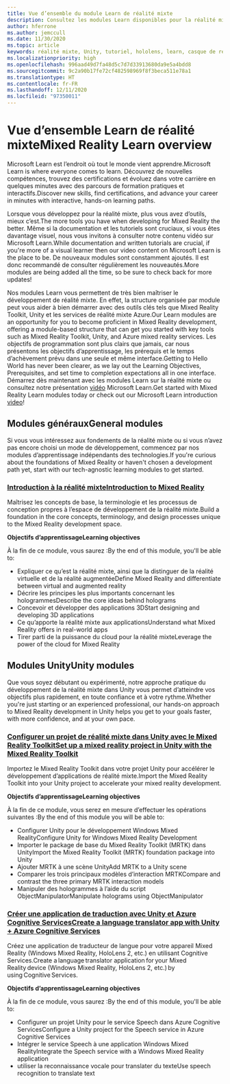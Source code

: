 ```yaml
---
title: Vue d’ensemble du module Learn de réalité mixte
description: Consultez les modules Learn disponibles pour la réalité mixte.
author: hferrone
ms.author: jemccull
ms.date: 11/30/2020
ms.topic: article
keywords: réalité mixte, Unity, tutoriel, hololens, learn, casque de réalité mixte, casque windows mixed reality, casque de réalité virtuelle, qu’est-ce que la réalité virtuelle, qu’est-ce que la réalité augmentée, MRTK, mixed reality toolkit, traduction linguistique, Azure, Azure Cognitive Services, Microsoft Learn
ms.localizationpriority: high
ms.openlocfilehash: 996aad49d7fa48d5c7d7d33913680da9e5a4bdd8
ms.sourcegitcommit: 9c2a90b17fe72cf482598969f8f3beca511e78a1
ms.translationtype: HT
ms.contentlocale: fr-FR
ms.lasthandoff: 12/11/2020
ms.locfileid: "97350011"
---
```

# <a name="mixed-reality-learn-overview"></a><span data-ttu-id="10184-104">Vue d’ensemble Learn de réalité mixte</span><span class="sxs-lookup"><span data-stu-id="10184-104">Mixed Reality Learn overview</span></span>

<span data-ttu-id="10184-105">Microsoft Learn est l’endroit où tout le monde vient apprendre.</span><span class="sxs-lookup"><span data-stu-id="10184-105">Microsoft Learn is where everyone comes to learn.</span></span> <span data-ttu-id="10184-106">Découvrez de nouvelles compétences, trouvez des certifications et évoluez dans votre carrière en quelques minutes avec des parcours de formation pratiques et interactifs.</span><span class="sxs-lookup"><span data-stu-id="10184-106">Discover new skills, find certifications, and advance your career in minutes with interactive, hands-on learning paths.</span></span> 

<span data-ttu-id="10184-107">Lorsque vous développez pour la réalité mixte, plus vous avez d’outils, mieux c’est.</span><span class="sxs-lookup"><span data-stu-id="10184-107">The more tools you have when developing for Mixed Reality the better.</span></span> <span data-ttu-id="10184-108">Même si la documentation et les tutoriels sont cruciaux, si vous êtes davantage visuel, nous vous invitons à consulter notre contenu vidéo sur Microsoft Learn.</span><span class="sxs-lookup"><span data-stu-id="10184-108">While documentation and written tutorials are crucial, if you're more of a visual learner then our video content on Microsoft Learn is the place to be.</span></span> <span data-ttu-id="10184-109">De nouveaux modules sont constamment ajoutés. Il est donc recommandé de consulter régulièrement les nouveautés.</span><span class="sxs-lookup"><span data-stu-id="10184-109">More modules are being added all the time, so be sure to check back for more updates!</span></span>

<span data-ttu-id="10184-110">Nos modules Learn vous permettent de très bien maîtriser le développement de réalité mixte. En effet, la structure organisée par module peut vous aider à bien démarrer avec des outils clés tels que Mixed Reality Toolkit, Unity et les services de réalité mixte Azure.</span><span class="sxs-lookup"><span data-stu-id="10184-110">Our Learn modules are an opportunity for you to become proficient in Mixed Reality development, offering a module-based structure that can get you started with key tools such as Mixed Reality Toolkit, Unity, and Azure mixed reality services.</span></span> <span data-ttu-id="10184-111">Les objectifs de programmation sont plus clairs que jamais, car nous présentons les objectifs d’apprentissage, les prérequis et le temps d’achèvement prévu dans une seule et même interface.</span><span class="sxs-lookup"><span data-stu-id="10184-111">Getting to Hello World has never been clearer, as we lay out the Learning Objectives, Prerequisites, and set time to completion expectations all in one interface.</span></span> <span data-ttu-id="10184-112">Démarrez dès maintenant avec les modules Learn sur la réalité mixte ou consultez notre présentation [vidéo](https://channel9.msdn.com/Blogs/One-Dev-Minute/What-is-Microsoft-Learn) Microsoft Learn.</span><span class="sxs-lookup"><span data-stu-id="10184-112">Get started with Mixed Reality Learn modules today or check out our Microsoft Learn introduction [video](https://channel9.msdn.com/Blogs/One-Dev-Minute/What-is-Microsoft-Learn)!</span></span>

## <a name="general-modules"></a><span data-ttu-id="10184-113">Modules généraux</span><span class="sxs-lookup"><span data-stu-id="10184-113">General modules</span></span>

<span data-ttu-id="10184-114">Si vous vous intéressez aux fondements de la réalité mixte ou si vous n’avez pas encore choisi un mode de développement, commencez par nos modules d’apprentissage indépendants des technologies.</span><span class="sxs-lookup"><span data-stu-id="10184-114">If you're curious about the foundations of Mixed Reality or haven't chosen a development path yet, start with our tech-agnostic learning modules to get started.</span></span>

### <a name="introduction-to-mixed-reality"></a>[<span data-ttu-id="10184-115">Introduction à la réalité mixte</span><span class="sxs-lookup"><span data-stu-id="10184-115">Introduction to Mixed Reality</span></span>](https://docs.microsoft.com/learn/modules/intro-to-mixed-reality/)

<span data-ttu-id="10184-116">Maîtrisez les concepts de base, la terminologie et les processus de conception propres à l’espace de développement de la réalité mixte.</span><span class="sxs-lookup"><span data-stu-id="10184-116">Build a foundation in the core concepts, terminology, and design processes unique to the Mixed Reality development space.</span></span>

<span data-ttu-id="10184-117">**Objectifs d’apprentissage**</span><span class="sxs-lookup"><span data-stu-id="10184-117">**Learning objectives**</span></span>

<span data-ttu-id="10184-118">À la fin de ce module, vous saurez :</span><span class="sxs-lookup"><span data-stu-id="10184-118">By the end of this module, you'll be able to:</span></span>

* <span data-ttu-id="10184-119">Expliquer ce qu’est la réalité mixte, ainsi que la distinguer de la réalité virtuelle et de la réalité augmentée</span><span class="sxs-lookup"><span data-stu-id="10184-119">Define Mixed Reality and differentiate between virtual and augmented reality</span></span>
* <span data-ttu-id="10184-120">Décrire les principes les plus importants concernant les hologrammes</span><span class="sxs-lookup"><span data-stu-id="10184-120">Describe the core ideas behind holograms</span></span>
* <span data-ttu-id="10184-121">Concevoir et développer des applications 3D</span><span class="sxs-lookup"><span data-stu-id="10184-121">Start designing and developing 3D applications</span></span>
* <span data-ttu-id="10184-122">Ce qu’apporte la réalité mixte aux applications</span><span class="sxs-lookup"><span data-stu-id="10184-122">Understand what Mixed Reality offers in real-world apps</span></span>
* <span data-ttu-id="10184-123">Tirer parti de la puissance du cloud pour la réalité mixte</span><span class="sxs-lookup"><span data-stu-id="10184-123">Leverage the power of the cloud for Mixed Reality</span></span>

## <a name="unity-modules"></a><span data-ttu-id="10184-124">Modules Unity</span><span class="sxs-lookup"><span data-stu-id="10184-124">Unity modules</span></span>

<span data-ttu-id="10184-125">Que vous soyez débutant ou expérimenté, notre approche pratique du développement de la réalité mixte dans Unity vous permet d’atteindre vos objectifs plus rapidement, en toute confiance et à votre rythme.</span><span class="sxs-lookup"><span data-stu-id="10184-125">Whether you're just starting or an experienced professional, our hands-on approach to Mixed Reality development in Unity helps you get to your goals faster, with more confidence, and at your own pace.</span></span>

### <a name="set-up-a-mixed-reality-project-in-unity-with-the-mixed-reality-toolkit"></a>[<span data-ttu-id="10184-126">Configurer un projet de réalité mixte dans Unity avec le Mixed Reality Toolkit</span><span class="sxs-lookup"><span data-stu-id="10184-126">Set up a mixed reality project in Unity with the Mixed Reality Toolkit</span></span>](https://docs.microsoft.com/learn/modules/mixed-reality-toolkit-project-unity/)

<span data-ttu-id="10184-127">Importez le Mixed Reality Toolkit dans votre projet Unity pour accélérer le développement d’applications de réalité mixte.</span><span class="sxs-lookup"><span data-stu-id="10184-127">Import the Mixed Reality Toolkit into your Unity project to accelerate your mixed reality development.</span></span>

<span data-ttu-id="10184-128">**Objectifs d’apprentissage**</span><span class="sxs-lookup"><span data-stu-id="10184-128">**Learning objectives**</span></span>

<span data-ttu-id="10184-129">À la fin de ce module, vous serez en mesure d’effectuer les opérations suivantes :</span><span class="sxs-lookup"><span data-stu-id="10184-129">By the end of this module you will be able to:</span></span>

* <span data-ttu-id="10184-130">Configurer Unity pour le développement Windows Mixed Reality</span><span class="sxs-lookup"><span data-stu-id="10184-130">Configure Unity for Windows Mixed Reality Development</span></span>
* <span data-ttu-id="10184-131">Importer le package de base du Mixed Reality Toolkit (MRTK) dans Unity</span><span class="sxs-lookup"><span data-stu-id="10184-131">Import the Mixed Reality Toolkit (MRTK) foundation package into Unity</span></span>
* <span data-ttu-id="10184-132">Ajouter MRTK à une scène Unity</span><span class="sxs-lookup"><span data-stu-id="10184-132">Add MRTK to a Unity scene</span></span>
* <span data-ttu-id="10184-133">Comparer les trois principaux modèles d’interaction MRTK</span><span class="sxs-lookup"><span data-stu-id="10184-133">Compare and contrast the three primary MRTK interaction models</span></span>
* <span data-ttu-id="10184-134">Manipuler des hologrammes à l’aide du script ObjectManipulator</span><span class="sxs-lookup"><span data-stu-id="10184-134">Manipulate holograms using ObjectManipulator</span></span>

### <a name="create-a-language-translator-app-with-unity--azure-cognitive-services"></a>[<span data-ttu-id="10184-135">Créer une application de traduction avec Unity et Azure Cognitive Services</span><span class="sxs-lookup"><span data-stu-id="10184-135">Create a language translator app with Unity + Azure Cognitive Services</span></span>](https://docs.microsoft.com/learn/modules/create-language-translator-mixed-reality-application-unity-azure-cognitive-services/)

<span data-ttu-id="10184-136">Créez une application de traducteur de langue pour votre appareil Mixed Reality (Windows Mixed Reality, HoloLens 2, etc.) en utilisant Cognitive Services.</span><span class="sxs-lookup"><span data-stu-id="10184-136">Create a language translator application for your Mixed Reality device (Windows Mixed Reality, HoloLens 2, etc.) by using Cognitive Services.</span></span>

<span data-ttu-id="10184-137">**Objectifs d’apprentissage**</span><span class="sxs-lookup"><span data-stu-id="10184-137">**Learning objectives**</span></span>

<span data-ttu-id="10184-138">À la fin de ce module, vous saurez :</span><span class="sxs-lookup"><span data-stu-id="10184-138">By the end of this module, you'll be able to:</span></span>

* <span data-ttu-id="10184-139">Configurer un projet Unity pour le service Speech dans Azure Cognitive Services</span><span class="sxs-lookup"><span data-stu-id="10184-139">Configure a Unity project for the Speech service in Azure Cognitive Services</span></span>
* <span data-ttu-id="10184-140">Intégrer le service Speech à une application Windows Mixed Reality</span><span class="sxs-lookup"><span data-stu-id="10184-140">Integrate the Speech service with a Windows Mixed Reality application</span></span>
* <span data-ttu-id="10184-141">utiliser la reconnaissance vocale pour translater du texte</span><span class="sxs-lookup"><span data-stu-id="10184-141">Use speech recognition to translate text</span></span>
